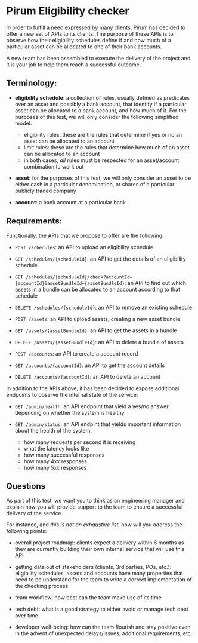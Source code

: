 
# Pirum Eligibility checker

In order to fulfill a need expressed by many clients, Pirum has decided to offer a new set of APIs to its clients. The purpose of these APIs is to observe how their eligibility schedules define if and how much of a particular asset can be allocated to one of their bank accounts.

A new team has been assembled to execute the delivery of the project and it is your job to help them reach a successful outcome.

## Terminology:

* **eligibility schedule**: a collection of rules, usually defined as predicates over an asset and possibly a bank account, that identify if a particular asset can be allocated to a bank account, and how much of it. For the purposes of this test, we will only consider the following simplified model:

  - eligibility rules: these are the rules that determine if yes or no an asset can be allocated to an account
  - limit rules: these are the rules that determine how much of an asset can be allocated to an account
  - in both cases, *all* rules must be respected for an asset/account combination to work out

* **asset**: for the purposes of this test, we will only consider an asset to be either cash in a particular denomination, or shares of a particular publicly traded company

* **account**: a bank account at a particular bank

## Requirements:

Functionally, the APIs that we propose to offer are the following:

* `POST /schedules`: an API to upload an eligibility schedule

* `GET /schedules/{scheduleId}`: an API to get the details of an eligibility schedule

* `GET /schedules/{scheduleId}/check?accountId={accountId}&assetBundleId={assetBundleId}`: an API to find out which assets in a bundle can be allocated to an account according to that schedule

* `DELETE /schedules/{scheduleId}`: an API to remove an existing schedule

* `POST /assets`: an API to upload assets, creating a new asset bundle

* `GET /assets/{assetBundleId}`: an API to get the assets in a bundle

* `DELETE /assets/{assetBundleId}`: an API to delete a bundle of assets

* `POST /accounts`: an API to create a account record

* `GET /accounts/{accountId}`: an API to get the account details

* `DELETE /accounts/{accountId}`: an API to delete an account

In addition to the APIs above, it has been decided to expose additional endpoints to observe the internal state of the service:

* `GET /admin/health`: an API endpoint that yield a yes/no answer depending on whether the system is healthy

* `GET /admin/status`: an API endpint that yields important information about the health of the system:

  * how many requests per second it is receiving
  * what the latency looks like
  * how many successful responses
  * how many 4xx responses
  * how many 5xx responses

## Questions

As part of this test, we want you to think as an engineering manager and explain how you will provide support to the team to ensure a successful delivery of the service.

For instance, and _this is not an exhaustive list_, how will you address the following points:

* overall project roadmap: clients expect a delivery within 6 months as they are currently building their own internal service that will use this API

* getting data out of stakeholders (clients, 3rd parties, POs, etc.): eligibility schedules, assets and accounts have many properties that need to be understand for the team to write a correct implementation of the checking process

* team workflow: how best can the team make use of its time

* tech debt: what is a good strategy to either avoid or manage tech debt over time

* developer well-being: how can the team flourish and stay positive even in the advent of unexpected delays/issues, additional requirements, etc.

